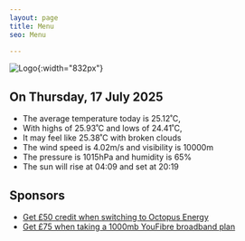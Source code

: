 ```yaml
---
layout: page
title: Menu
seo: Menu

---
```


![Logo](/images/logo.jpg){:width="832px"}

<!-- weather_marker starts -->
## On Thursday, 17 July 2025

- The average temperature today is 25.12˚C,
- With highs of 25.93˚C and lows of 24.41˚C,
- It may feel like 25.38˚C with broken clouds
- The wind speed is 4.02m/s and visibility is 10000m
- The pressure is 1015hPa and humidity is 65%
- The sun will rise at 04:09 and set at 20:19

<!-- weather_marker ends -->

## Sponsors

- [Get £50 credit when switching to Octopus Energy](https://bit.ly/3oD1nnS)
- [Get £75 when taking a 1000mb YouFibre broadband plan](https://aklam.io/91zWhU?)
